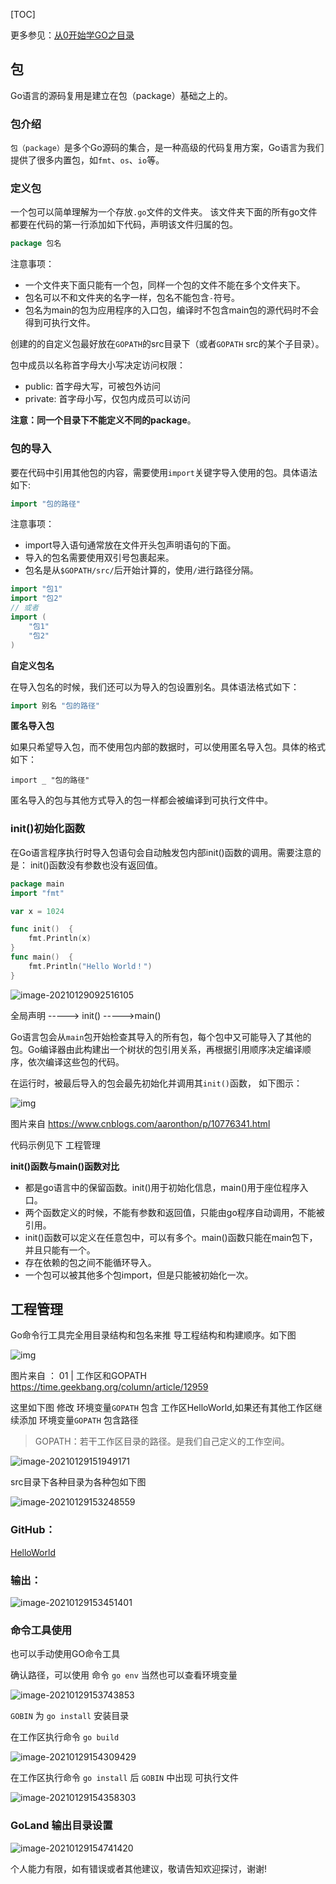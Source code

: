 [TOC]

更多参见：[从0开始学GO之目录](https://blog.csdn.net/leacock1991/article/details/112853343)



## 包

Go语言的源码复用是建立在包（package）基础之上的。

### 包介绍

`包（package）`是多个Go源码的集合，是一种高级的代码复用方案，Go语言为我们提供了很多内置包，如`fmt`、`os`、`io`等。

### 定义包

一个包可以简单理解为一个存放`.go`文件的文件夹。 该文件夹下面的所有go文件都要在代码的第一行添加如下代码，声明该文件归属的包。

```go
package 包名
```

注意事项：

- 一个文件夹下面只能有一个包，同样一个包的文件不能在多个文件夹下。
- 包名可以不和文件夹的名字一样，包名不能包含`-`符号。
- 包名为main的包为应用程序的入口包，编译时不包含main包的源代码时不会得到可执行文件。

创建的的自定义包最好放在`GOPATH`的src目录下（或者`GOPATH` src的某个子目录）。

包中成员以名称⾸字母⼤⼩写决定访问权限：

- public: ⾸字母⼤写，可被包外访问
- private: ⾸字母⼩写，仅包内成员可以访问

**注意：同一个目录下不能定义不同的package**。

### 包的导入

要在代码中引用其他包的内容，需要使用`import`关键字导入使用的包。具体语法如下:

```go
import "包的路径"
```

注意事项：

- import导入语句通常放在文件开头包声明语句的下面。
- 导入的包名需要使用双引号包裹起来。
- 包名是从`$GOPATH/src/`后开始计算的，使用`/`进行路径分隔。

```go
import "包1"
import "包2"
// 或者
import (
    "包1"
    "包2"
)
```

**自定义包名**

在导入包名的时候，我们还可以为导入的包设置别名。具体语法格式如下：

```go
import 别名 "包的路径"
```

**匿名导入包**

如果只希望导入包，而不使用包内部的数据时，可以使用匿名导入包。具体的格式如下：

```
import _ "包的路径"
```

匿名导入的包与其他方式导入的包一样都会被编译到可执行文件中。

### init()初始化函数

在Go语言程序执行时导入包语句会自动触发包内部init()函数的调用。需要注意的是： init()函数没有参数也没有返回值。

```go
package main
import "fmt"

var x = 1024

func init()  {
	fmt.Println(x)
}
func main()  {
	fmt.Println("Hello World！")   
}
```

![image-20210129092516105](Pictures/从0开始学GO之包与工程管理/A_从0开始学GO之包与工程管理.png)

全局声明 -----> init() ----->main()

Go语言包会从`main`包开始检查其导入的所有包，每个包中又可能导入了其他的包。Go编译器由此构建出一个树状的包引用关系，再根据引用顺序决定编译顺序，依次编译这些包的代码。

在运行时，被最后导入的包会最先初始化并调用其`init()`函数， 如下图示： 

![img](Pictures/从0开始学GO之包与工程管理/B_从0开始学GO之包与工程管理.png)

图片来自 https://www.cnblogs.com/aaronthon/p/10776341.html

代码示例见下 工程管理

**init()函数与main()函数对比**

- 都是go语言中的保留函数。init()用于初始化信息，main()用于座位程序入口。
- 两个函数定义的时候，不能有参数和返回值，只能由go程序自动调用，不能被引用。
- init()函数可以定义在任意包中，可以有多个。main()函数只能在main包下，并且只能有一个。
- 存在依赖的包之间不能循环导入。
- 一个包可以被其他多个包import，但是只能被初始化一次。

## 工程管理

Go命令行工具完全用目录结构和包名来推 导工程结构和构建顺序。如下图



![img](Pictures/从0开始学GO之包与工程管理/C_从0开始学GO之包与工程管理.png)

图片来自 ： 01 | 工作区和GOPATH  https://time.geekbang.org/column/article/12959

这里如下图 修改 环境变量`GOPATH`   包含 工作区HelloWorld,如果还有其他工作区继续添加 环境变量`GOPATH` 包含路径

> GOPATH：若干工作区目录的路径。是我们自己定义的工作空间。

![image-20210129151949171](Pictures/从0开始学GO之包与工程管理/D_从0开始学GO之包与工程管理.png)

src目录下各种目录为各种包如下图

![image-20210129153248559](Pictures/从0开始学GO之包与工程管理/E_从0开始学GO之包与工程管理.png)

### GitHub：

[HelloWorld](https://github.com/lichangke/Go/tree/main/GoProject/%E7%8E%AF%E5%A2%83%E6%90%AD%E5%BB%BA%E4%B8%8E%E5%9F%BA%E7%A1%80%E8%AF%AD%E6%B3%95/HelloWorld)

### 输出：

![image-20210129153451401](Pictures/从0开始学GO之包与工程管理/F_从0开始学GO之包与工程管理.png)

### 命令工具使用

也可以手动使用GO命令工具

确认路径，可以使用 命令 `go env` 当然也可以查看环境变量

![image-20210129153743853](Pictures/从0开始学GO之包与工程管理/G_从0开始学GO之包与工程管理.png)

`GOBIN` 为 `go install` 安装目录

在工作区执行命令 `go build`

![image-20210129154309429](Pictures/从0开始学GO之包与工程管理/H_从0开始学GO之包与工程管理.png)



在工作区执行命令 `go install` 后 `GOBIN` 中出现 可执行文件

![image-20210129154358303](Pictures/从0开始学GO之包与工程管理/I_从0开始学GO之包与工程管理.png)



### GoLand 输出目录设置

![image-20210129154741420](Pictures/从0开始学GO之包与工程管理/J_从0开始学GO之包与工程管理.png)



个人能力有限，如有错误或者其他建议，敬请告知欢迎探讨，谢谢!


